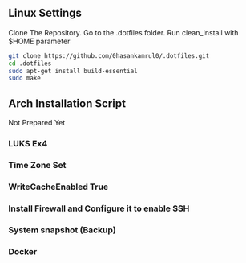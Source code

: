 ## Linux Settings
Clone The Repository. Go to the .dotfiles folder. Run clean_install with $HOME parameter
```bash
git clone https://github.com/0hasankamrul0/.dotfiles.git
cd .dotfiles
sudo apt-get install build-essential
sudo make 
```

## Arch Installation Script
Not Prepared Yet

### LUKS Ex4
### Time Zone Set
### WriteCacheEnabled True
### Install Firewall and Configure it to enable SSH
### System snapshot (Backup)
### Docker
